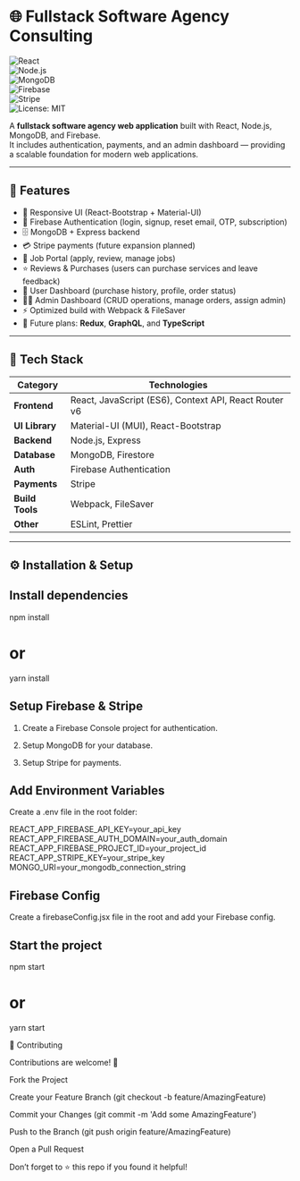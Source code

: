 # 🌐 Fullstack Software Agency Consulting  

![React](https://img.shields.io/badge/Frontend-React-blue?logo=react)  
![Node.js](https://img.shields.io/badge/Backend-Node.js-green?logo=node.js)  
![MongoDB](https://img.shields.io/badge/Database-MongoDB-brightgreen?logo=mongodb)  
![Firebase](https://img.shields.io/badge/Auth-Firebase-orange?logo=firebase)  
![Stripe](https://img.shields.io/badge/Payments-Stripe-blueviolet?logo=stripe)  
![License: MIT](https://img.shields.io/badge/License-MIT-yellow.svg)  

A **fullstack software agency web application** built with React, Node.js, MongoDB, and Firebase.  
It includes authentication, payments, and an admin dashboard — providing a scalable foundation for modern web applications.  

---

## 🚀 Features  

- 🎨 Responsive UI (React-Bootstrap + Material-UI)  
- 🔑 Firebase Authentication (login, signup, reset email, OTP, subscription)  
- 🗄️ MongoDB + Express backend  
- 💳 Stripe payments (future expansion planned)  
- 📝 Job Portal (apply, review, manage jobs)  
- ⭐ Reviews & Purchases (users can purchase services and leave feedback)  
- 👤 User Dashboard (purchase history, profile, order status)  
- 🧑‍💻 Admin Dashboard (CRUD operations, manage orders, assign admin)  
- ⚡ Optimized build with Webpack & FileSaver  
- 🚀 Future plans: **Redux**, **GraphQL**, and **TypeScript**  

---

## 🧰 Tech Stack  

| Category       | Technologies |
|----------------|-------------|
| **Frontend**   | React, JavaScript (ES6), Context API, React Router v6 |
| **UI Library** | Material-UI (MUI), React-Bootstrap |
| **Backend**    | Node.js, Express |
| **Database**   | MongoDB, Firestore |
| **Auth**       | Firebase Authentication |
| **Payments**   | Stripe |
| **Build Tools**| Webpack, FileSaver |
| **Other**      | ESLint, Prettier |

---

## ⚙️ Installation & Setup  

## Install dependencies
npm install
# or
yarn install


## Setup Firebase & Stripe

1. Create a Firebase Console project for authentication.

2. Setup MongoDB for your database.

3. Setup Stripe for payments.

## Add Environment Variables

Create a .env file in the root folder:

REACT_APP_FIREBASE_API_KEY=your_api_key
REACT_APP_FIREBASE_AUTH_DOMAIN=your_auth_domain
REACT_APP_FIREBASE_PROJECT_ID=your_project_id
REACT_APP_STRIPE_KEY=your_stripe_key
MONGO_URI=your_mongodb_connection_string

## Firebase Config

Create a firebaseConfig.jsx file in the root and add your Firebase config.

## Start the project

npm start
# or
yarn start

🤝 Contributing

Contributions are welcome! 🎉

Fork the Project

Create your Feature Branch (git checkout -b feature/AmazingFeature)

Commit your Changes (git commit -m 'Add some AmazingFeature')

Push to the Branch (git push origin feature/AmazingFeature)

Open a Pull Request

Don’t forget to ⭐ this repo if you found it helpful!